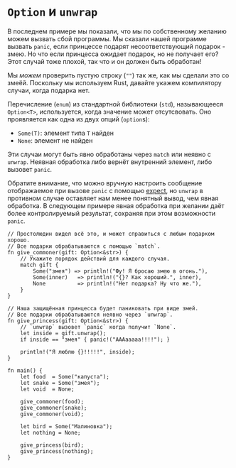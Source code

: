 # `Option` и `unwrap`

В последнем примере мы показали, что мы по собственному 
желанию можем вызвать сбой программы. Мы сказали нашей 
программе вызвать `panic`, если принцессе подарят 
несоответствующий подарок - змею. Но что если принцесса 
ожидает подарок, но не получает его? Этот случай тоже плохой, так 
что и он должен быть обработан!

Мы *можем* проверить пустую строку (`""`) так же, как мы сделали это со змеёй.
Поскольку мы используем Rust, давайте укажем компилятору случаи, когда подарка нет.

Перечисление (`enum`) из стандартной библиотеки (`std`), называющееся `Option<T>`, используется, когда значение может отсутсвовать. Оно проявляется как одна из двух опций (`option`s):

- `Some(T)`: элемент типа `T` найден
- `None`: элемент не найден

Эти случаи могут быть явно обработаны через  `match` или неявно с `unwrap`. Неявная обработка либо вернёт внутренний элемент, либо вызовет `panic`.

Обратите внимание, что можно вручную настроить сообщение отображаемое при вызове `panic` с помощью [expect](https://doc.rust-lang.org/std/option/enum.Option.html#method.expect), но `unwrap` в противном случае оставляет нам менее понятный вывод, чем явная обработка. В следующем примере явная обработка при желании даёт более контролируемый результат, сохраняя при этом возможности `panic`.

```rust,editable,ignore,mdbook-runnable
// Простолюдин видел всё это, и может справиться с любым подарком хорошо.
// Все подарки обрабатываются с помощью `match`.
fn give_commoner(gift: Option<&str>) {
    // Укажите порядок действий для каждого случая.
    match gift {
        Some("змея") => println!("Фу! Я бросаю змею в огонь."),
        Some(inner)   => println!("{}? Как хороший.", inner),
        None          => println!("Нет подарка? Ну что же."),
    }
}

// Наша защищённая принцесса будет паниковать при виде змей.
// Все подарки обрабатываются неявно через `unwrap`.
fn give_princess(gift: Option<&str>) {
    // `unwrap` вызовет `panic` когда получит `None`.
    let inside = gift.unwrap();
    if inside == "змея" { panic!("AAAaaaaa!!!!"); }

    println!("Я люблю {}!!!!!", inside);
}

fn main() {
    let food  = Some("капуста");
    let snake = Some("змея");
    let void  = None;

    give_commoner(food);
    give_commoner(snake);
    give_commoner(void);

    let bird = Some("Малиновка");
    let nothing = None;

    give_princess(bird);
    give_princess(nothing);
}
```
